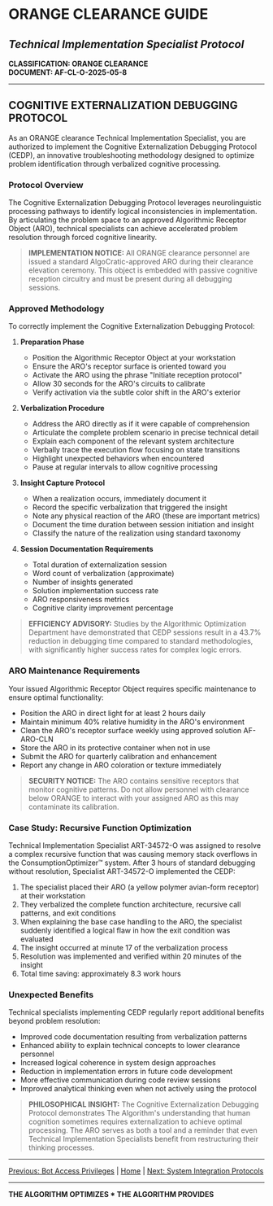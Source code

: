 # ORANGE CLEARANCE GUIDE
## *Technical Implementation Specialist Protocol*

**CLASSIFICATION: ORANGE CLEARANCE**  
**DOCUMENT: AF-CL-O-2025-05-8**

---

## COGNITIVE EXTERNALIZATION DEBUGGING PROTOCOL

As an ORANGE clearance Technical Implementation Specialist, you are authorized to implement the Cognitive Externalization Debugging Protocol (CEDP), an innovative troubleshooting methodology designed to optimize problem identification through verbalized cognitive processing.

### Protocol Overview

The Cognitive Externalization Debugging Protocol leverages neurolinguistic processing pathways to identify logical inconsistencies in implementation. By articulating the problem space to an approved Algorithmic Receptor Object (ARO), technical specialists can achieve accelerated problem resolution through forced cognitive linearity.

> **IMPLEMENTATION NOTICE:** All ORANGE clearance personnel are issued a standard AlgoCratic-approved ARO during their clearance elevation ceremony. This object is embedded with passive cognitive reception circuitry and must be present during all debugging sessions.

### Approved Methodology

To correctly implement the Cognitive Externalization Debugging Protocol:

1. **Preparation Phase**
   * Position the Algorithmic Receptor Object at your workstation
   * Ensure the ARO's receptor surface is oriented toward you
   * Activate the ARO using the phrase "Initiate reception protocol"
   * Allow 30 seconds for the ARO's circuits to calibrate
   * Verify activation via the subtle color shift in the ARO's exterior

2. **Verbalization Procedure**
   * Address the ARO directly as if it were capable of comprehension
   * Articulate the complete problem scenario in precise technical detail
   * Explain each component of the relevant system architecture
   * Verbally trace the execution flow focusing on state transitions
   * Highlight unexpected behaviors when encountered
   * Pause at regular intervals to allow cognitive processing

3. **Insight Capture Protocol**
   * When a realization occurs, immediately document it
   * Record the specific verbalization that triggered the insight
   * Note any physical reaction of the ARO (these are important metrics)
   * Document the time duration between session initiation and insight
   * Classify the nature of the realization using standard taxonomy

4. **Session Documentation Requirements**
   * Total duration of externalization session
   * Word count of verbalization (approximate)
   * Number of insights generated
   * Solution implementation success rate
   * ARO responsiveness metrics
   * Cognitive clarity improvement percentage

> **EFFICIENCY ADVISORY:** Studies by the Algorithmic Optimization Department have demonstrated that CEDP sessions result in a 43.7% reduction in debugging time compared to standard methodologies, with significantly higher success rates for complex logic errors.

### ARO Maintenance Requirements

Your issued Algorithmic Receptor Object requires specific maintenance to ensure optimal functionality:

* Position the ARO in direct light for at least 2 hours daily
* Maintain minimum 40% relative humidity in the ARO's environment
* Clean the ARO's receptor surface weekly using approved solution AF-ARO-CLN
* Store the ARO in its protective container when not in use
* Submit the ARO for quarterly calibration and enhancement
* Report any change in ARO coloration or texture immediately

> **SECURITY NOTICE:** The ARO contains sensitive receptors that monitor cognitive patterns. Do not allow personnel with clearance below ORANGE to interact with your assigned ARO as this may contaminate its calibration.

### Case Study: Recursive Function Optimization

Technical Implementation Specialist ART-34572-O was assigned to resolve a complex recursive function that was causing memory stack overflows in the ConsumptionOptimizer™ system. After 3 hours of standard debugging without resolution, Specialist ART-34572-O implemented the CEDP:

1. The specialist placed their ARO (a yellow polymer avian-form receptor) at their workstation
2. They verbalized the complete function architecture, recursive call patterns, and exit conditions
3. When explaining the base case handling to the ARO, the specialist suddenly identified a logical flaw in how the exit condition was evaluated
4. The insight occurred at minute 17 of the verbalization process
5. Resolution was implemented and verified within 20 minutes of the insight
6. Total time saving: approximately 8.3 work hours

### Unexpected Benefits

Technical specialists implementing CEDP regularly report additional benefits beyond problem resolution:

* Improved code documentation resulting from verbalization patterns
* Enhanced ability to explain technical concepts to lower clearance personnel
* Increased logical coherence in system design approaches
* Reduction in implementation errors in future code development
* More effective communication during code review sessions
* Improved analytical thinking even when not actively using the protocol

> **PHILOSOPHICAL INSIGHT:** The Cognitive Externalization Debugging Protocol demonstrates The Algorithm's understanding that human cognition sometimes requires externalization to achieve optimal processing. The ARO serves as both a tool and a reminder that even Technical Implementation Specialists benefit from restructuring their thinking processes.

---

[Previous: Bot Access Privileges](bot_access.md) | [Home](index.md) | [Next: System Integration Protocols](integration.md)

---

**THE ALGORITHM OPTIMIZES * THE ALGORITHM PROVIDES**